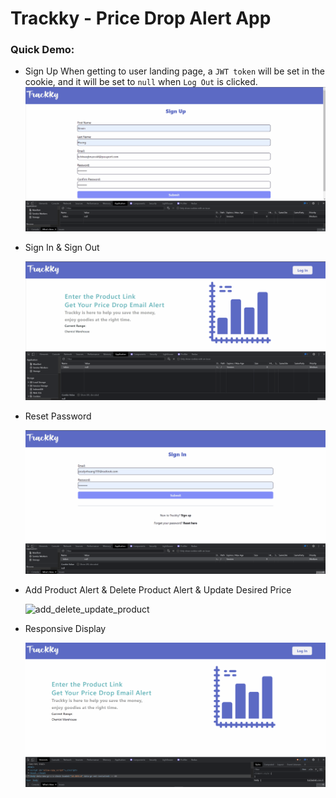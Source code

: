 # Trackky - Price Drop Alert App

### Quick Demo:

- Sign Up
  When getting to user landing page, a `JWT token` will be set in the cookie, and it will be set to `null` when `Log Out` is clicked.
  ![signup](/demoGIF/signup.gif)

- Sign In & Sign Out

  ![signin_signout](/demoGIF/signin_signout.gif)

- Reset Password

  ![reset_password](/demoGIF/resetpassword.gif)

- Add Product Alert & Delete Product Alert & Update Desired Price

  ![add_delete_update_product](/demoGIF/addproduct_deleteproduct.gif)

- Responsive Display

  ![reset_password](/demoGIF/responsive.gif)
